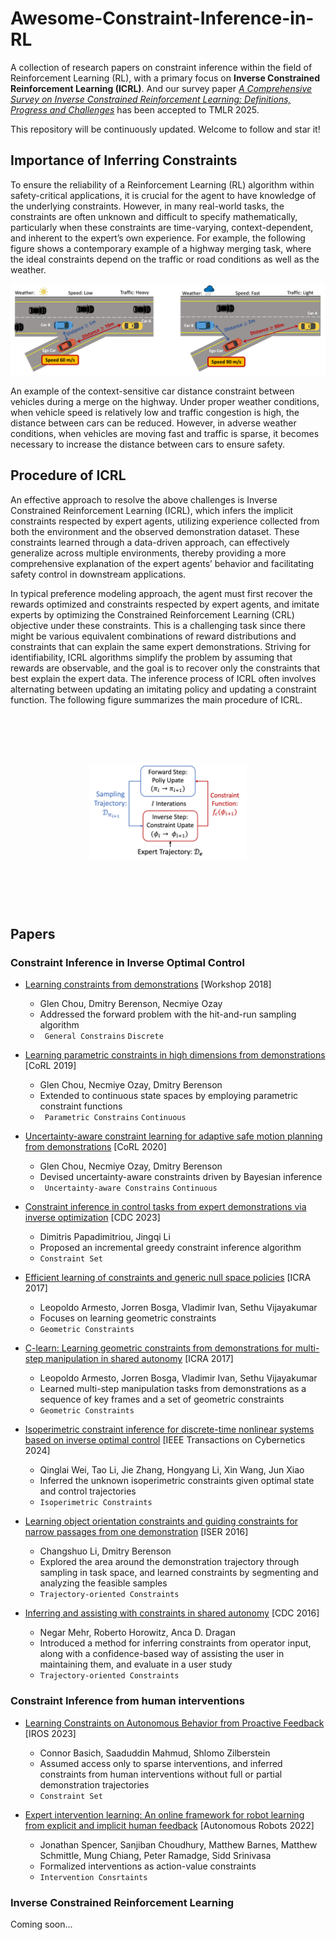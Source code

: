 # Awesome-Constraint-Inference-in-RL

A collection of research papers on constraint inference within the field of Reinforcement Learning (RL), with a primary focus on **Inverse Constrained Reinforcement Learning (ICRL)**. And our survey paper *[A Comprehensive Survey on Inverse Constrained Reinforcement Learning: Definitions, Progress and Challenges](https://openreview.net/pdf?id=WUQsBiJqyP)* has been accepted to TMLR 2025.

This repository will be continuously updated. Welcome to follow and star it!



## Importance of Inferring Constraints

To ensure the reliability of a Reinforcement Learning (RL) algorithm within safety-critical applications, it is crucial for the agent to have knowledge of the underlying constraints. However, in many real-world tasks, the constraints are often unknown and difficult to specify mathematically, particularly when these constraints are time-varying, context-dependent, and inherent to the expert’s own experience. For example, the following figure shows a contemporary example of a highway merging task, where the ideal constraints depend on the traffic or road conditions as well as the weather. 

![introduction](./figures/example.png)

An example of the context-sensitive car distance constraint between vehicles during a merge on the highway. Under proper weather conditions, when vehicle speed is relatively low and traffic congestion is high, the distance between cars can be reduced. However, in adverse weather conditions, when vehicles are moving fast and traffic is sparse, it becomes necessary to increase the distance between cars to ensure safety.

## Procedure of ICRL

An effective approach to resolve the above challenges is Inverse Constrained Reinforcement Learning (ICRL), which infers the implicit constraints respected by expert agents, utilizing experience collected from both the environment and the observed demonstration dataset. These constraints learned through a data-driven approach, can effectively generalize across multiple environments, thereby providing a more comprehensive explanation of the expert agents’ behavior and facilitating safety control in downstream applications.

In typical preference modeling approach, the agent must first recover the rewards optimized and constraints respected by expert agents, and imitate experts by optimizing the Constrained Reinforcement Learning (CRL) objective under these constraints. This is a challenging task since there might be various equivalent combinations of reward distributions and constraints that can explain the same expert demonstrations. Striving for identifiability, ICRL algorithms simplify the problem by assuming that rewards are observable, and the goal is to recover only the constraints that best explain the expert data. The inference process of ICRL often involves alternating between updating an imitating policy and updating a constraint function. The following figure summarizes the main procedure of ICRL.

<div style="display: flex; justify-content: center; align-items: center; height: 100%; text-align: center;">
    <img src="./figures/flowchart.png" alt="flowchart" style="transform: scale(0.5); display: block;" />
</div>


## Papers

### Constraint Inference in Inverse Optimal Control

- [Learning constraints from demonstrations](https://arxiv.org/pdf/1812.07084) [Workshop 2018]

  - Glen Chou, Dmitry Berenson, Necmiye Ozay
  - Addressed the forward problem with the hit-and-run sampling algorithm
  - ` General Constrains` `Discrete`

- [Learning parametric constraints in high dimensions from demonstrations](http://proceedings.mlr.press/v100/chou20a/chou20a.pdf) [CoRL 2019]

  - Glen Chou, Necmiye Ozay, Dmitry Berenson
  - Extended to continuous state spaces by employing parametric constraint functions
  - ` Parametric Constrains` `Continuous`

- [Uncertainty-aware constraint learning for adaptive safe motion planning from demonstrations](https://proceedings.mlr.press/v155/chou21a/chou21a.pdf) [CoRL 2020]

  - Glen Chou, Necmiye Ozay, Dmitry Berenson
  - Devised uncertainty-aware constraints driven by Bayesian inference
  - ` Uncertainty-aware Constrains` `Continuous`

- [Constraint inference in control tasks from expert demonstrations via inverse optimization](https://ieeexplore.ieee.org/stamp/stamp.jsp?arnumber=10383197) [CDC 2023]

  - Dimitris Papadimitriou, Jingqi Li
  - Proposed an incremental greedy constraint inference algorithm
  - `Constraint Set`

- [Efficient learning of constraints and generic null space policies](https://ieeexplore.ieee.org/stamp/stamp.jsp?arnumber=7989181) [ICRA 2017]

  - Leopoldo Armesto, Jorren Bosga, Vladimir Ivan, Sethu Vijayakumar
  - Focuses on learning geometric constraints
  - `Geometric Constraints`

- [C-learn: Learning geometric constraints from demonstrations for multi-step manipulation in shared autonomy](https://ieeexplore.ieee.org/stamp/stamp.jsp?arnumber=7989466) [ICRA 2017]

  - Leopoldo Armesto, Jorren Bosga, Vladimir Ivan, Sethu Vijayakumar
  - Learned multi-step manipulation tasks from demonstrations as a sequence of key frames and a set of geometric constraints
  - `Geometric Constraints`

- [Isoperimetric constraint inference for discrete-time nonlinear systems based on inverse optimal control](https://ieeexplore.ieee.org/stamp/stamp.jsp?arnumber=10471228) [IEEE Transactions on Cybernetics 2024]

  - Qinglai Wei, Tao Li, Jie Zhang, Hongyang Li, Xin Wang, Jun Xiao
  - Inferred the unknown isoperimetric constraints given optimal state and control trajectories
  - `Isoperimetric Constraints`

- [Learning object orientation constraints and guiding constraints for narrow passages from one demonstration](https://web.cs.wpi.edu/~rich/heres_how/pub/LiBerenson2016_ISER.pdf) [ISER 2016]

  - Changshuo Li, Dmitry Berenson
  - Explored the area around the demonstration trajectory through sampling in task space, and learned constraints by
    segmenting and analyzing the feasible samples
  - `Trajectory-oriented Constraints`

- [Inferring and assisting with constraints in shared autonomy](https://ieeexplore.ieee.org/stamp/stamp.jsp?arnumber=7799299) [CDC 2016]

  - Negar Mehr, Roberto Horowitz, Anca D. Dragan
  - Introduced a method for inferring constraints from operator input, along with a confidence-based way of assisting the user in maintaining them, and evaluate in a user study
  - `Trajectory-oriented Constraints`

### Constraint Inference from human interventions

- [Learning Constraints on Autonomous Behavior from Proactive Feedback](https://ieeexplore.ieee.org/stamp/stamp.jsp?arnumber=10341801) [IROS 2023]

  - Connor Basich, Saaduddin Mahmud, Shlomo Zilberstein
  - Assumed access only to sparse interventions, and inferred constraints from human interventions  without full or partial
    demonstration trajectories
  - `Constraint Set`

- [Expert intervention learning: An online framework for robot learning from explicit and implicit human feedback](https://personalrobotics.cs.washington.edu/publications/spencer2022eil.pdf) [Autonomous Robots 2022]

  - Jonathan Spencer, Sanjiban Choudhury, Matthew Barnes, Matthew Schmittle, Mung Chiang, Peter Ramadge, Sidd Srinivasa
  - Formalized interventions as action-value constraints
  - `Intervention Consrtaints`

### Inverse Constrained Reinforcement Learning

  Coming soon...